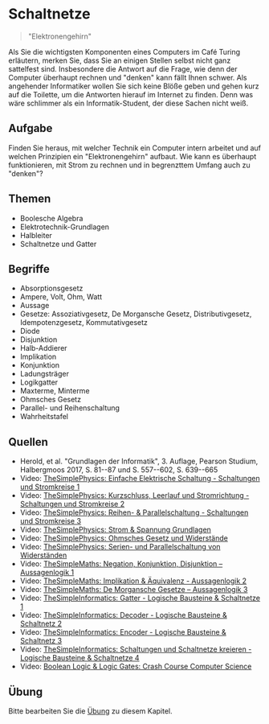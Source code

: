 # Schaltnetze

> "Elektronengehirn"

Als Sie die wichtigsten Komponenten eines Computers im Café Turing erläutern, merken Sie, dass Sie an einigen Stellen selbst nicht ganz sattelfest sind. Insbesondere die Antwort auf die Frage, wie denn der Computer überhaupt rechnen und "denken" kann fällt Ihnen schwer. Als angehender Informatiker wollen Sie sich keine Blöße geben und gehen kurz auf die Toilette, um die Antworten hierauf im Internet zu finden. Denn was wäre schlimmer als ein Informatik-Student, der diese Sachen nicht weiß.

## Aufgabe

Finden Sie heraus, mit welcher Technik ein Computer intern arbeitet und auf welchen Prinzipien ein "Elektronengehirn" aufbaut. Wie kann es überhaupt funktionieren, mit Strom zu rechnen und in begrenzttem Umfang auch zu "denken"?

## Themen

  - Boolesche Algebra
  - Elektrotechnik-Grundlagen
  - Halbleiter
  - Schaltnetze und Gatter

## Begriffe

  - Absorptionsgesetz
  - Ampere, Volt, Ohm, Watt
  - Aussage
  - Gesetze: Assoziativgesetz, De Morgansche Gesetz, Distributivgesetz, Idempotenzgesetz, Kommutativgesetz
  - Diode
  - Disjunktion
  - Halb-Addierer
  - Implikation
  - Konjunktion
  - Ladungsträger
  - Logikgatter
  - Maxterme, Minterme
  - Ohmsches Gesetz
  - Parallel- und Reihenschaltung
  - Wahrheitstafel

## Quellen

  * Herold, et al. "Grundlagen der Informatik", 3. Auflage, Pearson Studium, Halbergmoos 2017, S. 81--87 und S. 557--602, S. 639--665
  * Video: [TheSimplePhysics: Einfache Elektrische Schaltung - Schaltungen und Stromkreise 1](https://youtu.be/Nc9HCLzac1E)
  * Video: [TheSimplePhysics: Kurzschluss, Leerlauf und Stromrichtung - Schaltungen und Stromkreise 2](https://youtu.be/L-5q_FZXMBo)
  * Video: [TheSimplePhysics: Reihen- & Parallelschaltung - Schaltungen und Stromkreise 3](https://youtu.be/UBcIpGsj8sk)
  * Video: [TheSimplePhysics: Strom & Spannung Grundlagen](https://youtu.be/yzV1qwCHZ1I)
  * Video: [TheSimplePhysics: Ohmsches Gesetz und Widerstände](https://youtu.be/ELp4nubPKqA)
  * Video: [TheSimplePhysics: Serien- und Parallelschaltung von Widerständen](https://youtu.be/D_RTkZDJ_3M)
  * Video: [TheSimpleMaths: Negation, Konjunktion, Disjunktion – Aussagenlogik 1](https://youtu.be/inwIsNIaWJM)
  * Video: [TheSimpleMaths: Implikation & Äquivalenz - Aussagenlogik 2](https://youtu.be/G8uK9hKH6wc)
  * Video: [TheSimpleMaths: De Morgansche Gesetze – Aussagenlogik 3](https://youtu.be/UMRtnOFzR8k)
  * Video: [TheSimpleInformatics: Gatter - Logische Bausteine & Schaltnetze 1](https://youtu.be/gdgB1BbI7vc)
  * Video: [TheSimpleInformatics: Decoder - Logische Bausteine & Schaltnetz 2](https://youtu.be/Qo_0PGusJfU)
  * Video: [TheSimpleInformatics: Encoder - Logische Bausteine & Schaltnetz 3](https://youtu.be/jVvgFSWeuKE)
  * Video: [TheSimpleInformatics: Schaltungen und Schaltnetze kreieren - Logische Bausteine & Schaltnetze 4](https://youtu.be/N1CxwUqZNGA)
  * Video: [Boolean Logic & Logic Gates: Crash Course Computer Science ](https://youtu.be/gI-qXk7XojA)

## Übung

Bitte bearbeiten Sie die [Übung](exercise.md) zu diesem Kapitel.
